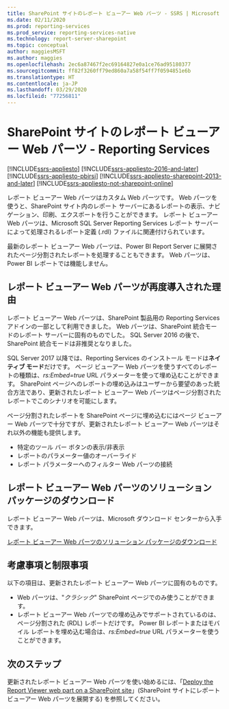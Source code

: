 ```yaml
---
title: SharePoint サイトのレポート ビューアー Web パーツ - SSRS | Microsoft Docs
ms.date: 02/11/2020
ms.prod: reporting-services
ms.prod_service: reporting-services-native
ms.technology: report-server-sharepoint
ms.topic: conceptual
author: maggiesMSFT
ms.author: maggies
ms.openlocfilehash: 2ec6a87467f2ec69164827e0a1ce76ad95180377
ms.sourcegitcommit: ff82f3260ff79ed860a7a58f54ff7f0594851e6b
ms.translationtype: HT
ms.contentlocale: ja-JP
ms.lasthandoff: 03/29/2020
ms.locfileid: "77256811"
---
```

# <a name="report-viewer-web-part-on-a-sharepoint-site---reporting-services"></a>SharePoint サイトのレポート ビューアー Web パーツ - Reporting Services

[!INCLUDE[ssrs-appliesto](../../includes/ssrs-appliesto.md)] [!INCLUDE[ssrs-appliesto-2016-and-later](../../includes/ssrs-appliesto-2016-and-later.md)] [!INCLUDE[ssrs-appliesto-pbirsi](../../includes/ssrs-appliesto-pbirs.md)] [!INCLUDE[ssrs-appliesto-sharepoint-2013-and-later](../../includes/ssrs-appliesto-sharepoint-2013-and-later.md)] [!INCLUDE[ssrs-appliesto-not-sharepoint-online](../../includes/ssrs-appliesto-not-sharepoint-online.md)]

レポート ビューアー Web パーツはカスタム Web パーツです。 Web パーツを使うと、SharePoint サイト内のレポート サーバーにあるレポートの表示、ナビゲーション、印刷、エクスポートを行うことができます。 レポート ビューアー Web パーツは、Microsoft SQL Server Reporting Services レポート サーバーによって処理されるレポート定義 (.rdl) ファイルに関連付けられています。 

最新のレポート ビューアー Web パーツは、Power BI Report Server に展開されたページ分割されたレポートを処理することもできます。 Web パーツは、Power BI レポートでは機能しません。

## <a name="why-the-report-viewer-web-part-is-re-introduced"></a>レポート ビューアー Web パーツが再度導入された理由

レポート ビューアー Web パーツは、SharePoint 製品用の Reporting Services アドインの一部として利用できました。 Web パーツは、SharePoint 統合モードのレポート サーバーに固有のものでした。 SQL Server 2016 の後で、SharePoint 統合モードは非推奨となりました。

SQL Server 2017 以降では、Reporting Services のインストール モードは**ネイティブ モード**だけです。 ページ ビューアー Web パーツを使うすべてのレポートの種類は、*rs:Embed=true* URL パラメーターを使って埋め込むことができます。 SharePoint ページへのレポートの埋め込みはユーザーから要望のあった統合方法であり、更新されたレポート ビューアー Web パーツはページ分割されたレポートでこのシナリオを可能にします。

ページ分割されたレポートを SharePoint ページに埋め込むにはページ ビューアー Web パーツで十分ですが、更新されたレポート ビューアー Web パーツはそれ以外の機能も提供します。

* 特定のツール バー ボタンの表示/非表示
* レポートのパラメーター値のオーバーライド
* レポート パラメーターへのフィルター Web パーツの接続

## <a name="download-the-report-viewer-web-part-solution-package"></a>レポート ビューアー Web パーツのソリューション パッケージのダウンロード

レポート ビューアー Web パーツは、Microsoft ダウンロード センターから入手できます。

[レポート ビューアー Web パーツのソリューション パッケージのダウンロード](https://www.microsoft.com/download/details.aspx?id=55949)

## <a name="considerations-and-limitations"></a>考慮事項と制限事項

以下の項目は、更新されたレポート ビューアー Web パーツに固有のものです。

* Web パーツは、"*クラシック*" SharePoint ページでのみ使うことができます。
* レポート ビューアー Web パーツでの埋め込みでサポートされているのは、ページ分割された (RDL) レポートだけです。 Power BI レポートまたはモバイル レポートを埋め込む場合は、*rs:Embed=true* URL パラメーターを使うことができます。

## <a name="next-steps"></a>次のステップ

更新されたレポート ビューアー Web パーツを使い始めるには、「[Deploy the Report Viewer web part on a SharePoint site](deploy-report-viewer-web-part.md)」(SharePoint サイトにレポート ビューアー Web パーツを展開する) を参照してください。
